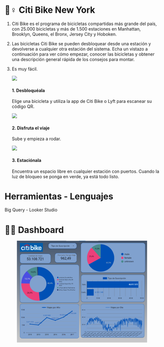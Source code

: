 # 🚴♀ Citi Bike New York

1. Citi Bike es el programa de bicicletas compartidas más grande del país, con 25.000 bicicletas y más de 1.500 estaciones en Manhattan, Brooklyn, Queens, el Bronx, Jersey City y Hoboken.
2. Las bicicletas Citi Bike se pueden desbloquear desde una estación y devolverse a cualquier otra estación del sistema. Echa un vistazo a continuación para ver cómo empezar, conocer las bicicletas y obtener una descripción general rápida de los consejos para montar.
3.  Es muy fácil.

    ![](https://images.ctfassets.net/p6ae3zqfb1e3/6d7ZLWdpGk0lgYTNJZaaLd/d57b02ee1356ea59bb52fb10d5684f4c/tbs\_onboarding\_scanQRHandlebar.svg?w=1500\&q=60\&fm=)

    #### 1. Desbloquéala

    Elige una bicicleta y utiliza la app de Citi Bike o Lyft para escanear su código QR.

    ![](https://images.ctfassets.net/p6ae3zqfb1e3/5QTZtYd0vnWTKmF3nV3bnz/48a9967e358dd12a51b590ae1e525927/Group.svg?w=1500\&q=60\&fm=)

    #### 2. Disfruta el viaje

    Sube y empieza a rodar.

    ![](https://images.ctfassets.net/p6ae3zqfb1e3/41LqBNvOfCRXmd5ItxR143/f73d969cec5c6852e748e76ed32ae9d8/tbs\_onboarding\_stationLocking.svg?w=1500\&q=60\&fm=)

    #### 3. Estaciónala

    Encuentra un espacio libre en cualquier estación con puertos. Cuando la luz de bloqueo se ponga en verde, ya está todo listo.

# Herramientas - Lenguajes

Big Query - Looker Studio

# :woman_technologist: Dashboard



<figure><img src=".gitbook/assets/Dashboard bici.png" alt=""><figcaption></figcaption></figure>
